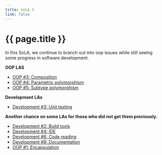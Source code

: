```yaml
---
title: SoLA 3
link: false
---
```

# {{ page.title }}

In this SoLA, we continue to branch out into oop issues while still seeing some progress in software development.

**OOP LAS**

* [OOP #3: Composition](https://www.gradescope.com/courses/818402/assignments/4966829)
* [OOP #4: Parametric polymorphism](https://www.gradescope.com/courses/818402/assignments/5012081)
* [OOP #5: Subtype polymorphism](https://www.gradescope.com/courses/818402/assignments/5012093)

**Development LAs**

* [Development #3: Unit testing](https://www.gradescope.com/courses/818402/assignments/5015346)

**Another chance on some LAs for those who did not get them previously.**

* [Development #2: Build tools](https://www.gradescope.com/courses/818402/assignments/5015347)
* [Development #4: IDE](https://www.gradescope.com/courses/818402/assignments/5015348)
* [Development #6: Code reading](https://www.gradescope.com/courses/818402/assignments/5015349)
* [Development #8: Documentation](https://www.gradescope.com/courses/818402/assignments/5015350)
* [OOP #1: Encapsulation](https://www.gradescope.com/courses/818402/assignments/5015351)

